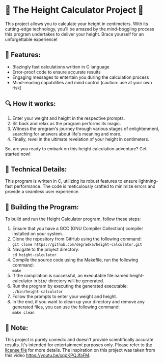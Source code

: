 # 🤖 The Height Calculator Project 🤖

This project allows you to calculate your height in centimeters. With its cutting-edge technology, you'll be amazed by the mind-boggling process this program undertakes to deliver your height. Brace yourself for an unforgettable experience!

## 🚀 Features:
- Blazingly fast calculations written in C language
- Error-proof code to ensure accurate results
- Engaging messages to entertain you during the calculation process
- Mind-reading capabilities and mind control (caution: use at your own risk)

## 🔍 How it works:
1. Enter your weight and height in the respective prompts.
2. Sit back and relax as the program performs its magic.
3. Witness the program's journey through various stages of enlightenment, searching for answers about life's meaning and more.
4. Finally, revel in the ultimate revelation of your height in centimeters.

So, are you ready to embark on this height calculation adventure? Get started now!

## 🔧 Technical Details:
This program is written in C, utilizing its robust features to ensure lightning-fast performance. The code is meticulously crafted to minimize errors and provide a seamless user experience.

## 🔨 Building the Program:

To build and run the Height Calculator program, follow these steps:
1. Ensure that you have a GCC (GNU Compiler Collection) compiler installed on your system.
2. Clone the repository from GitHub using the following command:<br>
`git clone https://github.com/degradka/height-calculator.git`
3. Navigate to the project directory:<br>
`cd height-calculator`
4. Compile the source code using the Makefile, run the following command:<br>
`make`
5. If the compilation is successful, an executable file named height-calculator in `bin/` directory will be generated.
6. Run the program by executing the generated executable:<br>
`./bin/height-calculator`
7. Follow the prompts to enter your weight and height.
8. In the end, if you want to clean up your directory and remove any generated files, you can use the following command:<br>
`make clean`

## 📝 Note:
This project is purely comedic and doesn't provide scientifically accurate results. It's intended for entertainment purposes only. Please refer to [the license file](LICENSE) for more details. The inspiration on this project was taken from this video https://youtu.be/xqpKPQJfaFM.
